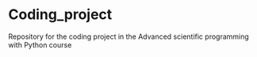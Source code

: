 # Coding_project
Repository for the coding project in the Advanced scientific programming with Python course
